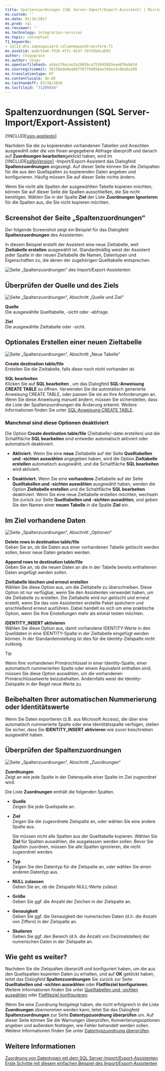 ```yaml
---
title: Spaltenzuordnungen (SQL Server-Import/Export-Assistent) | Microsoft-Dokumentation
ms.custom: ''
ms.date: 03/16/2017
ms.prod: sql
ms.reviewer: ''
ms.technology: integration-services
ms.topic: conceptual
f1_keywords:
- sql13.dts.impexpwizard.columnmapandtransform.f1
ms.assetid: eadc54a6-f936-4ffc-91d7-fbfd2bdcab93
author: chugugrace
ms.author: chugu
ms.openlocfilehash: a16e270acae2a2685bcaf53045883eaa078ab03d
ms.sourcegitcommit: 58158eda0aa0d7f87f9d958ae349a14c0ba8a209
ms.translationtype: HT
ms.contentlocale: de-DE
ms.lasthandoff: 03/30/2020
ms.locfileid: "71285934"
---
```

# <a name="column-mappings-sql-server-import-and-export-wizard"></a>Spaltenzuordnungen (SQL Server-Import/Export-Assistent)

[!INCLUDE[ssis-appliesto](../../includes/ssis-appliesto-ssvrpluslinux-asdb-asdw-xxx.md)]


  Nachdem Sie die zu kopierenden vorhandenen Tabellen und Ansichten ausgewählt oder die von Ihnen angegebene Abfrage überprüft und danach auf **Zuordnungen bearbeiten**geklickt haben, wird im [!INCLUDE[ssNoVersion](../../includes/ssnoversion-md.md)] -Import/Export-Assistent das Dialogfeld **Spaltenzuordnungen** angezeigt. Auf dieser Seite können Sie die Zielspalten für die aus den Quellspalten zu kopierenden Daten angeben und konfigurieren. Häufig müssen Sie auf dieser Seite nichts ändern.
  
Wenn Sie nicht alle Spalten der ausgewählten Tabelle kopieren möchten, können Sie auf dieser Seite die Spalten ausschließen, die Sie nicht benötigen. Wählen Sie in der Spalte **Ziel** der Liste **Zuordnungen** **Ignorieren** für die Spalten aus, die Sie nicht kopieren möchten.
 
## <a name="screen-shot-of-the-column-mappings-page"></a>Screenshot der Seite „Spaltenzuordnungen“ 
 Der folgende Screenshot zeigt ein Beispiel für das Dialogfeld **Spaltenzuordnungen** des Assistenten. 
 
 In diesem Beispiel erstellt der Assistent eine neue Zieltabelle, weil **Zieltabelle erstellen** ausgewählt ist. Standardmäßig weist der Assistent jeder Spalte in der neuen Zieltabelle die Namen, Datentypen und Eigenschaften zu, die denen der zugehörigen Quelltabelle entsprechen. 
  
 ![Seite „Spaltenzuordnungen“ des Import/Export-Assistenten](../../integration-services/import-export-data/media/column-mappings.png "Seite „Spaltenzuordnungen“ des Import/Export-Assistenten")  
  
## <a name="review-the-source-and-destination"></a>Überprüfen der Quelle und des Ziels 
![Seite „Spaltenzuordnungen“, Abschnitt „Quelle und Ziel“](../../integration-services/import-export-data/media/column-mappings-page-source-and-destination-section.png)

 **Quelle**  
 Die ausgewählte Quelltabelle, -sicht oder -abfrage.  
  
 **Ziel**  
 Die ausgewählte Zieltabelle oder -sicht.  

## <a name="optionally-create-a-new-destination-table"></a>Optionales Erstellen einer neuen Zieltabelle
![Seite „Spaltenzuordnungen“, Abschnitt „Neue Tabelle“](../../integration-services/import-export-data/media/column-mappings-page-new-table-section.png)

 **Create destination table/file**  
 Erstellen Sie die Zieltabelle, falls diese noch nicht vorhanden ist.    
  
 **SQL bearbeiten**  
Klicken Sie auf **SQL bearbeiten** , um das Dialogfeld **SQL-Anweisung CREATE TABLE** zu öffnen. Verwenden Sie die automatisch generierte Anweisung CREATE TABLE, oder passen Sie sie an Ihre Anforderungen an. Wenn Sie diese Anweisung manuell ändern, müssen Sie sicherstellen, dass die Liste der Spaltenzuordnungen die Änderung erkennt. Weitere Informationen finden Sie unter [SQL-Anweisung CREATE TABLE](../../integration-services/import-export-data/create-table-sql-statement-sql-server-import-and-export-wizard.md).  

### <a name="sometimes-these-options-are-disabled"></a>Manchmal sind diese Optionen deaktiviert
Die Option **Create destination table/file** (Zieltabelle/-datei erstellen) und die Schaltfläche **SQL bearbeiten** sind entweder automatisch aktiviert oder automatisch deaktiviert.

-   **Aktiviert.** Wenn Sie eine **neue** Zieltabelle auf der Seite **Quelltabellen und -sichten auswählen** angegeben haben, wird die Option **Zieltabelle erstellen** automatisch ausgewählt, und die Schaltfläche **SQL bearbeiten** wird aktiviert.

-   **Deaktiviert.** Wenn Sie eine **vorhandene** Zieltabelle auf der Seite **Quelltabellen und -sichten auswählen** ausgewählt haben, werden die Option **Zieltabelle erstellen** und die Schaltfläche **SQL bearbeiten** deaktiviert. Wenn Sie eine neue Zieltabelle erstellen möchten, wechseln Sie zurück zur Seite **Quelltabellen und -sichten auswählen**, und geben Sie den Namen einer **neuen Tabelle** in die Spalte **Ziel** ein.  

## <a name="what-about-existing-data-in-the-destination"></a>Im Ziel vorhandene Daten
![Seite „Spaltenzuordnungen“, Abschnitt „Optionen“](../../integration-services/import-export-data/media/column-mappings-page-options-section.png)

 **Delete rows in destination table/file**  
 Geben Sie an, ob die Daten aus einer vorhandenen Tabelle gelöscht werden sollen, bevor neue Daten geladen werden.  
  
 **Append rows to destination table/file**  
 Geben Sie an, ob die neuen Daten an die in der Tabelle bereits enthaltenen Daten angefügt werden sollen.  
  
 **Zieltabelle löschen und erneut erstellen**  
 Wählen Sie diese Option aus, um die Zieltabelle zu überschreiben. Diese Option ist nur verfügbar, wenn Sie den Assistenten verwendet haben, um die Zieltabelle zu erstellen. Die Zieltabelle wird nur gelöscht und erneut erstellt, wenn Sie das vom Assistenten erstellte Paket speichern und anschließend erneut ausführen. Dabei handelt es sich um eine praktische Option, wenn Sie Ihre Einstellungen mehr als einmal testen möchten.
  
 **IDENTITY_INSERT aktivieren**  
 Wählen Sie diese Option aus, damit vorhandene IDENTITY-Werte in den Quelldaten in eine IDENTITY-Spalte in der Zieltabelle eingefügt werden können. In der Standardeinstellung ist dies für die Identity-Zielspalte nicht zulässig.  
  
> [!TIP]
> Wenn Ihre vorhandenen Primärschlüssel in einer Identity-Spalte, einer automatisch nummerierten Spalte oder einem Äquivalent enthalten sind, müssen Sie diese Option auswählen, um die vorhandenen Primärschlüsselwerte beizubehalten.  Andernfalls weist die Identity-Zielspalte in der Regel neue Werte zu.  

## <a name="keep-your-autonumber-or-identity-values"></a>Beibehalten Ihrer automatischen Nummerierung oder Identitätswerte
Wenn Sie Daten exportieren (z.B. aus Microsoft Access), die über eine automatisch nummerierte Spalte oder eine Identitätsspalte verfügen, stellen Sie sicher, dass Sie **IDENTITY_INSERT aktivieren** wie zuvor beschrieben ausgewählt haben.

## <a name="review-column-mappings"></a>Überprüfen der Spaltenzuordnungen
![Seite „Spaltenzuordnungen“, Abschnitt „Zuordnungen“](../../integration-services/import-export-data/media/column-mappings-page-mappings-section.png)

 **Zuordnungen**  
 Zeigt an wie jede Spalte in der Datenquelle einer Spalte im Ziel zugeordnet wird.
 
Die Liste **Zuordnungen** enthält die folgenden Spalten.  
  
-    **Quelle**  
     Zeigen Sie jede Quellspalte an.  
  
-   **Ziel**  
    Zeigen Sie die zugeordnete Zielspalte an, oder wählen Sie eine andere Spalte aus.
    
    Sie müssen nicht alle Spalten aus der Quelltabelle kopieren. Wählen Sie **Ziel** für Spalten auswählen, die ausgelassen werden sollen. Bevor Sie Spalten zuordnen, müssen Sie alle Spalten ignorieren, die nicht zugeordnet werden.  
  
-   **Typ**  
    Zeigen Sie den Datentyp für die Zielspalte an, oder wählen Sie einen anderen Datentyp aus.
  
-   **NULL zulassen**  
    Geben Sie an, ob die Zielspalte NULL-Werte zulässt.  
  
-   **Größe**  
    Geben Sie ggf. die Anzahl der Zeichen in der Zielspalte an.  
  
-    **Genauigkeit**  
    Geben Sie ggf. die Genauigkeit der numerischen Daten (d.h. die Anzahl von Ziffern) in der Zielspalte an.  
  
 -   **Skalieren**  
    Geben Sie ggf. den Bereich (d.h. die Anzahl von Dezimalstellen) der numerischen Daten in der Zielspalte an.  
  
## <a name="whats-next"></a>Wie geht es weiter?  
 Nachdem Sie die Zielspalten überprüft und konfiguriert haben, um die aus den Quellspalten kopierten Daten zu erhalten, und auf **OK** geklickt haben, leitet das Dialogfeld **Spaltenzuordnungen** Sie zurück zur Seite **Quelltabellen und -sichten auswählen** oder **Flatfileziel konfigurieren**. Weitere Informationen finden Sie unter [Quelltabellen und -sichten auswählen](../../integration-services/import-export-data/select-source-tables-and-views-sql-server-import-and-export-wizard.md) oder [Flatfileziel konfigurieren](../../integration-services/import-export-data/configure-flat-file-destination-sql-server-import-and-export-wizard.md).  
  
 Wenn Sie eine Zuordnung festgelegt haben, die nicht erfolgreich in die Liste **Zuordnungen** übernommen werden kann, leitet Sie das Dialogfeld **Spaltenzuordnungen** zur Seite **Datentypzuordnung überprüfen** um. Auf dieser Seite können Sie die Warnungen überprüfen, Konvertierungsoptionen angeben und außerdem festlegen, wie Fehler behandelt werden sollen. Weitere Informationen finden Sie unter [Datentypzuordnung überprüfen](../../integration-services/import-export-data/review-data-type-mapping-sql-server-import-and-export-wizard.md).  
 
 ## <a name="see-also"></a>Weitere Informationen
[Zuordnung von Datentypen mit dem SQL Server-Import/Export-Assistenten](../../integration-services/import-export-data/data-type-mapping-in-the-sql-server-import-and-export-wizard.md)  
[Erste Schritte mit diesem einfachen Beispiel des Import/Export-Assistenten](../../integration-services/import-export-data/get-started-with-this-simple-example-of-the-import-and-export-wizard.md)

